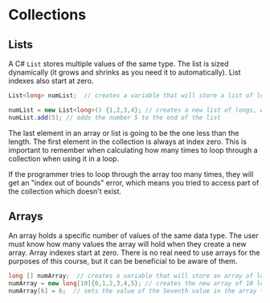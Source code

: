 # Collections
## Lists
A C# `List` stores multiple values of the same type. The list is sized dynamically (it grows and shrinks as you need it to automatically). List indexes also start at zero. 

```cs
List<long> numList;  // creates a variable that will store a list of longs

numList = new List<long>() {1,2,3,4}; // creates a new list of longs, with the numbers 0, 1, 2, 3, and 4 in it
numList.add(5); // adds the number 5 to the end of the list
```

The last element in an array or list is going to be the one less than the length. The first element in the collection is always at index zero. This is important to remember when calculating how many times to loop through a collection when using it in a loop.
 
If the programmer tries to loop through the array too many times, they will get an "index out of bounds" error, which means you tried to access part of the collection which doesn't exist.

## Arrays
An array holds a specific number of values of the same data type. The user must know how many values the array will hold when they create a new array. Array indexes start at zero. There is no real need to use arrays for the purposes of this course, but it can be beneficial to be aware of them.

```cs
long [] numArray;  // creates a variable that will store an array of longs
numArray = new long[10]{0,1,2,3,4,5}; // creates the new array of 10 longs, and fills in 0, 1, 2, 3, 4, and 5 in the first six spots 
numArray[6] = 6;  // sets the value of the Seventh value in the array to 6
```
 
 
